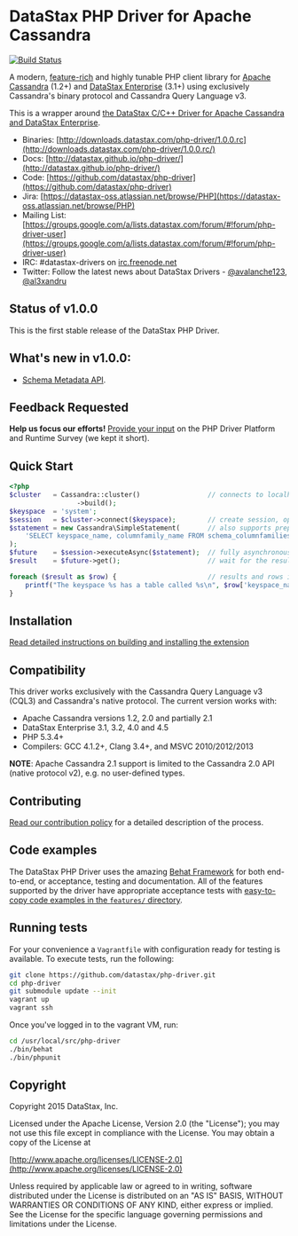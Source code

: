 # DataStax PHP Driver for Apache Cassandra

[![Build Status](https://travis-ci.org/datastax/php-driver.svg)](https://travis-ci.org/datastax/php-driver)

A modern, [feature-rich](features) and highly tunable PHP client library for [Apache Cassandra](http://cassandra.apache.org/) (1.2+) and [DataStax Enterprise](http://www.datastax.com/products/products-index) (3.1+) using exclusively Cassandra's binary protocol and Cassandra Query Language v3.

This is a wrapper around [the DataStax C/C++ Driver for Apache Cassandra and DataStax Enterprise](http://datastax.github.io/cpp-driver/).

* Binaries: [http://downloads.datastax.com/php-driver/1.0.0.rc](http://downloads.datastax.com/php-driver/1.0.0.rc/)
* Docs: [http://datastax.github.io/php-driver/](http://datastax.github.io/php-driver/)
* Code: [https://github.com/datastax/php-driver](https://github.com/datastax/php-driver)
* Jira: [https://datastax-oss.atlassian.net/browse/PHP](https://datastax-oss.atlassian.net/browse/PHP)
* Mailing List: [https://groups.google.com/a/lists.datastax.com/forum/#!forum/php-driver-user](https://groups.google.com/a/lists.datastax.com/forum/#!forum/php-driver-user)
* IRC: #datastax-drivers on [irc.freenode.net](http://freenode.net>)
* Twitter: Follow the latest news about DataStax Drivers - [@avalanche123](http://twitter.com/avalanche123), [@al3xandru](https://twitter.com/al3xandru)

## Status of v1.0.0

This is the first stable release of the DataStax PHP Driver.

## What's new in v1.0.0:

* [Schema Metadata API](http://datastax.github.io/php-driver/features/#schema-metadata).

## Feedback Requested

**Help us focus our efforts!** [Provide your input](http://goo.gl/forms/HbSiIJ2tLP) on the PHP Driver Platform and Runtime Survey (we kept it short).

## Quick Start

```php
<?php
$cluster   = Cassandra::cluster()                 // connects to localhost by default
                 ->build();
$keyspace  = 'system';
$session   = $cluster->connect($keyspace);        // create session, optionally scoped to a keyspace
$statement = new Cassandra\SimpleStatement(       // also supports prepared and batch statements
    'SELECT keyspace_name, columnfamily_name FROM schema_columnfamilies'
);
$future    = $session->executeAsync($statement);  // fully asynchronous and easy parallel execution
$result    = $future->get();                      // wait for the result, with an optional timeout

foreach ($result as $row) {                       // results and rows implement Iterator, Countable and ArrayAccess
    printf("The keyspace %s has a table called %s\n", $row['keyspace_name'], $row['columnfamily_name']);
}
```

## Installation

[Read detailed instructions on building and installing the extension](https://github.com/datastax/php-driver/blob/master/ext/README.md)

## Compatibility

This driver works exclusively with the Cassandra Query Language v3 (CQL3) and
Cassandra's native protocol. The current version works with:

* Apache Cassandra versions 1.2, 2.0 and partially 2.1
* DataStax Enterprise 3.1, 3.2, 4.0 and 4.5
* PHP 5.3.4+
* Compilers: GCC 4.1.2+, Clang 3.4+, and MSVC 2010/2012/2013

__NOTE__: Apache Cassandra 2.1 support is limited to the Cassandra 2.0 API (native protocol v2), e.g. no user-defined types.

## Contributing

[Read our contribution policy](https://github.com/datastax/php-driver/blob/master/CONTRIBUTING.md) for a detailed description of the process.

## Code examples

The DataStax PHP Driver uses the amazing [Behat Framework](http://docs.behat.org/)
for both end-to-end, or acceptance, testing and documentation. All of the features
supported by the driver have appropriate acceptance tests with [easy-to-copy code
examples in the `features/` directory](https://github.com/datastax/php-driver/tree/master/features).

## Running tests

For your convenience a `Vagrantfile` with configuration ready for testing is
available. To execute tests, run the following:

```bash
git clone https://github.com/datastax/php-driver.git
cd php-driver
git submodule update --init
vagrant up
vagrant ssh
```

Once you've logged in to the vagrant VM, run:

```bash
cd /usr/local/src/php-driver
./bin/behat
./bin/phpunit
```

## Copyright

Copyright 2015 DataStax, Inc.

Licensed under the Apache License, Version 2.0 (the "License"); you may not use this file except in compliance with the License. You may obtain a copy of the License at

[http://www.apache.org/licenses/LICENSE-2.0](http://www.apache.org/licenses/LICENSE-2.0)

Unless required by applicable law or agreed to in writing, software distributed under the License is distributed on an "AS IS" BASIS, WITHOUT WARRANTIES OR CONDITIONS OF ANY KIND, either express or implied. See the License for the specific language governing permissions and limitations under the License.
